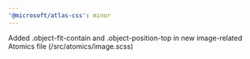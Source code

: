 ```yaml
---
'@microsoft/atlas-css': minor
---
```


Added .object-fit-contain and .object-position-top in new image-related Atomics file (/src/atomics/image.scss)
